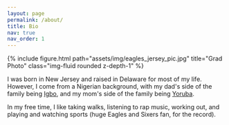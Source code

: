 ```yaml
---
layout: page
permalink: /about/
title: Bio
nav: true
nav_order: 1
---
```


<div class="row justify-content-sm-center">
    <div class="col-sm-4">
        {% include figure.html path="assets/img/eagles_jersey_pic.jpg" title="Grad Photo" class="img-fluid rounded z-depth-1" %}
    </div>
    <div class="col-sm-8">
        <p>I was born in New Jersey and raised in Delaware for most of my life. However, I come from a Nigerian background, with my dad's side of the family being <a href="https://en.wikipedia.org/wiki/Igbo_people">Igbo</a>, and my mom's side of the family being <a href="https://en.wikipedia.org/wiki/Yoruba_people">Yoruba</a>. </p>
        <p>
        In my free time, I like taking walks, listening to rap music, working out, and playing and watching sports (huge Eagles	and Sixers fan, for the record).
        </p>
    </div>
</div>
